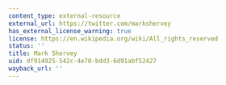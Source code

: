 ```yaml
---
content_type: external-resource
external_url: https://twitter.com/markshervey
has_external_license_warning: true
license: https://en.wikipedia.org/wiki/All_rights_reserved
status: ''
title: Mark Shervey
uid: df914925-542c-4e70-bdd3-6d91abf52427
wayback_url: ''
---
```

